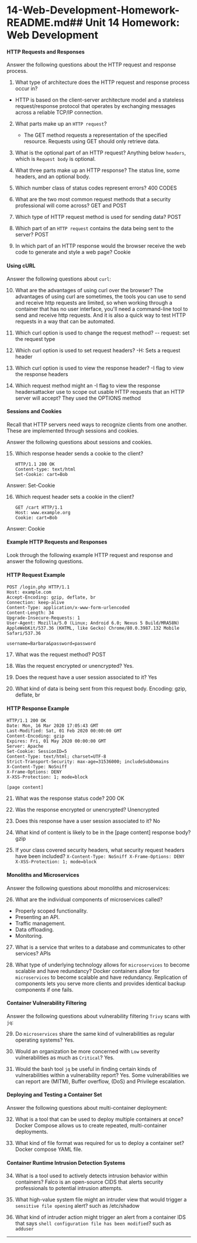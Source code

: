 # 14-Web-Development-Homework-README.md## Unit 14 Homework: Web Development

#### HTTP Requests and Responses

Answer the following questions about the HTTP request and response process.

1. What type of architecture does the HTTP request and response process occur in?
  * HTTP is based on the client-server architecture model and a stateless request/response protocol that operates by exchanging messages across a reliable TCP/IP connection.

2. What parts make up an `HTTP request`?
   * The GET method requests a representation of the specified resource. Requests using GET should only retrieve data.

3. What is the optional part of an HTTP request?
Anything below `headers`, which is `Request body` is optional.

4. What three parts make up an HTTP response?
The status line, some headers, and an optional body.

5. Which number class of status codes represent errors?
400 CODES

6. What are the two most common request methods that a security professional will come across?
GET and POST

7. Which type of HTTP request method is used for sending data?
POST

8. Which part of an `HTTP request` contains the data being sent to the server?
POST
9. In which part of an HTTP response would the browser receive the web code to generate and style a web page?
Cookie
#### Using cURL

Answer the following questions about `curl`:

10. What are the advantages of using curl over the browser?
The advantages of using curl are sometimes, the tools you can use to send and receive http requests are limited, so when working through a container that has no user interface, you'll need a command-line tool to send and receive http requests. And it is also a quick way to test HTTP requests in a way that can be automated.

11. Which curl option is used to change the request method?
-- request: set the request type

12. Which curl option is used to set request headers?
-H: Sets a request header

13. Which curl option is used to view the response header?
-I  flag to view the response headers

14. Which request method might an -I  flag to view the response headersattacker use to scope out usable HTTP requests that an HTTP server will accept?
They used the OPTIONS method

#### Sessions and Cookies

Recall that HTTP servers need ways to recognize clients from one another. These are implemented through sessions and cookies.

Answer the following questions about sessions and cookies.

15. Which response header sends a cookie to the client?

    ```HTTP
    HTTP/1.1 200 OK
    Content-type: text/html
    Set-Cookie: cart=Bob
    ```
Answer: Set-Cookie

16. Which request header sets a cookie in the client?

    ```HTTP
    GET /cart HTTP/1.1
    Host: www.example.org
    Cookie: cart=Bob
    ```
Answer: Cookie

#### Example HTTP Requests and Responses

Look through the following example HTTP request and response and answer the following questions.

#### HTTP Request Example

```HTTP
POST /login.php HTTP/1.1
Host: example.com
Accept-Encoding: gzip, deflate, br
Connection: keep-alive
Content-Type: application/x-www-form-urlencoded
Content-Length: 34
Upgrade-Insecure-Requests: 1
User-Agent: Mozilla/5.0 (Linux; Android 6.0; Nexus 5 Build/MRA58N) AppleWebKit/537.36 (KHTML, like Gecko) Chrome/80.0.3987.132 Mobile Safari/537.36

username=Barbara&password=password
```

17. What was the request method?
POST

18. Was the request encrypted or unencrypted?
Yes.

19. Does the request have a user session associated to it?
Yes

20. What kind of data is being sent from this request body.
Encoding: gzip, deflate, br

#### HTTP Response Example

```HTTP
HTTP/1.1 200 OK
Date: Mon, 16 Mar 2020 17:05:43 GMT
Last-Modified: Sat, 01 Feb 2020 00:00:00 GMT
Content-Encoding: gzip
Expires: Fri, 01 May 2020 00:00:00 GMT
Server: Apache
Set-Cookie: SessionID=5
Content-Type: text/html; charset=UTF-8
Strict-Transport-Security: max-age=31536000; includeSubDomains
X-Content-Type: NoSniff
X-Frame-Options: DENY
X-XSS-Protection: 1; mode=block

[page content]
```

21. What was the response status code?
200 OK

22. Was the response encrypted or unencrypted?
Unencrypted

23. Does this response have a user session associated to it?
No

24. What kind of content is likely to be in the [page content] response body?
gzip

25. If your class covered security headers, what security request headers have been included?
``
X-Content-Type: NoSniff
X-Frame-Options: DENY
X-XSS-Protection: 1; mode=block
``

#### Monoliths and Microservices

Answer the following questions about monoliths and microservices:

26. What are the individual components of microservices called?
* Properly scoped functionality. 
* Presenting an API. 
* Traffic management. 
* Data offloading. 
* Monitoring.

27. What is a service that writes to a database and communicates to other services?
APIs

28. What type of underlying technology allows for `microservices` to become scalable and have redundancy?
Docker containers allow for `microservices` to become scalable and have redundancy. Replication of components lets you serve more clients and
provides identical backup components if one fails.

#### Container Vulnerability Filtering

Answer the following questions about vulnerability filtering `Trivy` scans with `jq`:

29. Do `microservices` share the same kind of vulnerabilities as regular operating systems?
Yes.

30. Would an organization be more concerned with `Low` severity vulnerabilities as much as `Critical`?
Yes.

31. Would the bash tool `jq` be useful in finding certain kinds of vulnerabilities within a vulnerability report?
Yes. Some vulnerabilities we can report are (MITM), Buffer overflow, (DoS) and Privilege escalation.

#### Deploying and Testing a Container Set

Answer the following questions about multi-container deployment:

32. What is a tool that can be used to deploy multiple containers at once?
Docker Compose allows us to create repeated, multi-container deployments.

33. What kind of file format was required for us to deploy a container set?
Docker compose YAML file.

#### Container Runtime Intrusion Detection Systems

34. What is a tool used to actively detects intrusion behavior within containers?
Falco is an open-source CIDS that alerts security professionals to potential intrusion attempts.

35. What high-value system file might an intruder view that would trigger a `sensitive file opening` alert?
such as /etc/shadow

36. What kind of intruder action might trigger an alert from a container IDS that says `shell configuration file has been modified`?
such as `adduser`
---
